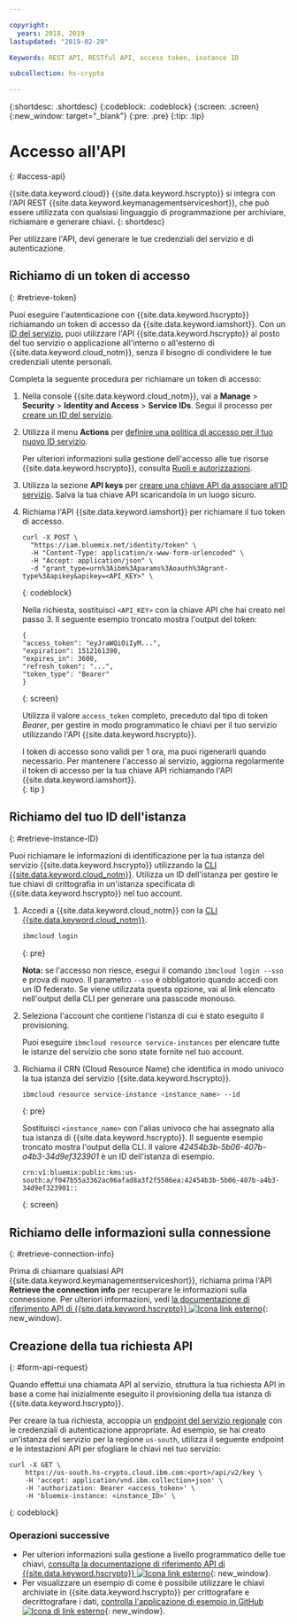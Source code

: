 ```yaml
---

copyright:
  years: 2018, 2019
lastupdated: "2019-02-20"

Keywords: REST API, RESTful API, access token, instance ID

subcollection: hs-crypto

---
```


{:shortdesc: .shortdesc}
{:codeblock: .codeblock}
{:screen: .screen}
{:new_window: target="_blank"}
{:pre: .pre}
{:tip: .tip}

# Accesso all'API
{: #access-api}

{{site.data.keyword.cloud}} {{site.data.keyword.hscrypto}} si integra con l'API REST {{site.data.keyword.keymanagementserviceshort}}, che può essere utilizzata con qualsiasi linguaggio di programmazione per archiviare, richiamare e generare chiavi.
{: shortdesc}

Per utilizzare l'API, devi generare le tue credenziali del servizio e di autenticazione.

## Richiamo di un token di accesso
{: #retrieve-token}

Puoi eseguire l'autenticazione con {{site.data.keyword.hscrypto}} richiamando un token di accesso da {{site.data.keyword.iamshort}}. Con un [ID del servizio](/docs/iam/serviceid.html#serviceids), puoi utilizzare l'API {{site.data.keyword.hscrypto}} al posto del tuo servizio o applicazione all'interno o all'esterno di {{site.data.keyword.cloud_notm}}, senza il bisogno di condividere le tue credenziali utente personali.  

<!-- If you want to authenticate with your user credentials, you can retrieve your token by running `ibmcloud iam oauth-tokens` in the [{{site.data.keyword.cloud_notm}} CLI](/docs/cli/index.html#overview).
{: tip} -->

Completa la seguente procedura per richiamare un token di accesso:

1. Nella console {{site.data.keyword.cloud_notm}}, vai a **Manage** &gt; **Security** &gt; **Identity and Access** &gt; **Service IDs**. Segui il processo per [creare un ID del servizio](/docs/iam/serviceid.html#creating-a-service-id).
2. Utilizza il menu **Actions** per [definire una politica di accesso per il tuo nuovo ID servizio](/docs/iam/serviceidaccess.html).

    Per ulteriori informazioni sulla gestione dell'accesso alle tue risorse {{site.data.keyword.hscrypto}}, consulta [Ruoli e autorizzazioni](/docs/services/hs-crypto/manage-access.html#roles).
3. Utilizza la sezione **API keys** per [creare una chiave API da associare all'ID servizio](/docs/iam/serviceid_keys.html#serviceidapikeys). Salva la tua chiave API scaricandola in un luogo sicuro.
4. Richiama l'API {{site.data.keyword.iamshort}} per richiamare il tuo token di accesso.

    ```cURL
    curl -X POST \
      "https://iam.bluemix.net/identity/token" \
      -H "Content-Type: application/x-www-form-urlencoded" \
      -H "Accept: application/json" \
      -d "grant_type=urn%3Aibm%3Aparams%3Aoauth%3Agrant-type%3Aapikey&apikey=<API_KEY>" \
    ```
    {: codeblock}

    Nella richiesta, sostituisci `<API_KEY>` con la chiave API che hai creato nel passo 3. Il seguente esempio troncato mostra l'output del token:

    ```
    {
    "access_token": "eyJraWQiOiIyM...",
    "expiration": 1512161390,
    "expires_in": 3600,
    "refresh_token": "...",
    "token_type": "Bearer"
    }
    ```
    {: screen}

    Utilizza il valore `access_token` completo, preceduto dal tipo di token _Bearer_, per gestire in modo programmatico le chiavi per il tuo servizio utilizzando l'API {{site.data.keyword.hscrypto}}.

    I token di accesso sono validi per 1 ora, ma puoi rigenerarli quando necessario. Per mantenere l'accesso al servizio, aggiorna regolarmente il token di accesso per la tua chiave API richiamando l'API {{site.data.keyword.iamshort}}.   
    {: tip }

## Richiamo del tuo ID dell'istanza
{: #retrieve-instance-ID}

Puoi richiamare le informazioni di identificazione per la tua istanza del servizio {{site.data.keyword.hscrypto}} utilizzando la [CLI {{site.data.keyword.cloud_notm}}](/docs/cli/index.html#overview). Utilizza un ID dell'istanza per gestire le tue chiavi di crittografia in un'istanza specificata di {{site.data.keyword.hscrypto}} nel tuo account.

1. Accedi a {{site.data.keyword.cloud_notm}} con la [CLI {{site.data.keyword.cloud_notm}}](/docs/cli/index.html#overview).

    ```sh
    ibmcloud login
    ```
    {: pre}

    **Nota:** se l'accesso non riesce, esegui il comando `ibmcloud login --sso` e prova di nuovo. Il parametro `--sso` è obbligatorio quando
accedi con un ID federato. Se viene utilizzata questa opzione, vai al link elencato nell'output della CLI
per generare una passcode monouso.

2. Seleziona l'account che contiene l'istanza di cui è stato eseguito il provisioning.

    Puoi eseguire `ibmcloud resource service-instances` per elencare tutte le istanze del servizio che sono state fornite nel tuo account.

3. Richiama il CRN (Cloud Resource Name) che identifica in modo univoco la tua istanza del servizio {{site.data.keyword.hscrypto}}.

    ```sh
    ibmcloud resource service-instance <instance_name> --id
    ```
    {: pre}

    Sostituisci `<instance_name>` con l'alias univoco che hai assegnato alla tua istanza di {{site.data.keyword.hscrypto}}. Il seguente esempio troncato mostra l'output della CLI. Il valore _42454b3b-5b06-407b-a4b3-34d9ef323901_ è un ID dell'istanza di esempio.

    ```
    crn:v1:bluemix:public:kms:us-south:a/f047b55a3362ac06afad8a3f2f5586ea:42454b3b-5b06-407b-a4b3-34d9ef323901::
    ```
    {: screen}

## Richiamo delle informazioni sulla connessione
{: #retrieve-connection-info}

Prima di chiamare qualsiasi API {{site.data.keyword.keymanagementserviceshort}}, richiama prima l'API **Retrieve the connection info** per recuperare le informazioni sulla connessione. Per ulteriori informazioni, vedi [la documentazione di riferimento API di {{site.data.keyword.hscrypto}} ![Icona link esterno](../../icons/launch-glyph.svg "Icona link esterno")](https://cloud.ibm.com/apidocs/hs-crypto){: new_window}.

## Creazione della tua richiesta API
{: #form-api-request}

Quando effettui una chiamata API al servizio, struttura la tua richiesta API in base a come hai inizialmente eseguito il provisioning della tua istanza di {{site.data.keyword.hscrypto}}.

Per creare la tua richiesta, accoppia un [endpoint del servizio regionale](/docs/services/hs-crypto/regions.html) con le credenziali di autenticazione appropriate. Ad esempio, se hai creato un'istanza del servizio per la regione `us-south`, utilizza il seguente endpoint e le intestazioni API per sfogliare le chiavi nel tuo servizio:

```cURL
curl -X GET \
    https://us-south.hs-crypto.cloud.ibm.com:<port>/api/v2/key \
    -H 'accept: application/vnd.ibm.collection+json' \
    -H 'authorization: Bearer <access_token>' \
    -H 'bluemix-instance: <instance_ID>' \
```
{: codeblock}

### Operazioni successive

- Per ulteriori informazioni sulla gestione a livello programmatico delle tue chiavi, [consulta la documentazione di riferimento API di {{site.data.keyword.hscrypto}} ![Icona link esterno](../../icons/launch-glyph.svg "Icona link esterno")](https://cloud.ibm.com/apidocs/hs-crypto){: new_window}.
- Per visualizzare un esempio di come è possibile utilizzare le chiavi archiviate in {{site.data.keyword.hscrypto}} per crittografare e decrittografare i dati, [controlla l'applicazione di esempio in GitHub ![Icona di link esterno](../../icons/launch-glyph.svg "Icona di link esterno")](https://github.com/IBM-Bluemix/key-protect-helloworld-python){: new_window}.

